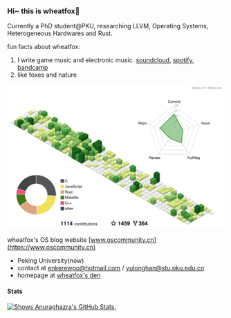 ### Hi~ this is wheatfox🦊

Currently a PhD student@PKU, researching LLVM, Operating Systems, Heterogeneous Hardwares and Rust.

fun facts about wheatfox:

1. I write game music and electronic music. [soundcloud](https://soundcloud.com/wheatfox), [spotify](https://open.spotify.com/artist/1u5SE8RW4ivt3LgZR7skkO), [bandcamp](https://wheatfox.bandcamp.com/)
2. like foxes and nature

![](profile-3d-contrib/profile-green-animate.svg)

wheatfox's OS blog website
[www.oscommunity.cn](https://www.oscommunity.cn)

- Peking University(now)
- contact at enkerewpo@hotmail.com / yulonghan@stu.pku.edu.cn
- homepage at [wheatfox's den](https://wheatfox.dev)

#### Stats

<!--- [![enkerewpo's github stats](https://github-readme-stats.vercel.app/api?username=enkerewpo&show_icons=true)](https://github.com/anuraghazra/github-readme-stats) -->

<a href="https://github.com/anuraghazra/github-readme-stats">
<picture>
  <source media="(prefers-color-scheme: dark)" srcset="https://github-readme-stats.vercel.app/api?username=enkerewpo&theme=dark&show_icons=true">
  <img alt="Shows Anuraghazra's GitHub Stats." src="https://github-readme-stats.vercel.app/api?username=enkerewpo&theme=default&show_icons=true">
</picture>
</a>

